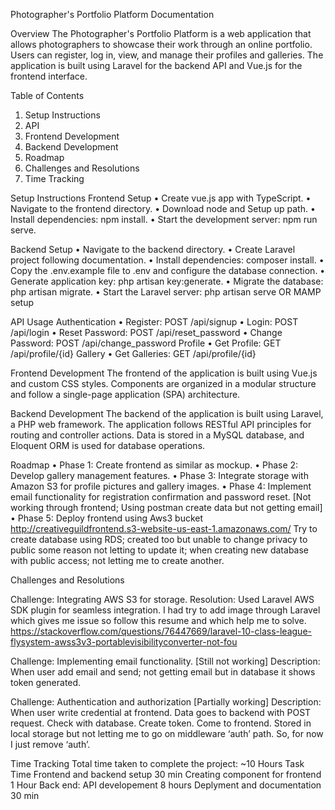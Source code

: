 Photographer's Portfolio Platform Documentation

Overview
The Photographer's Portfolio Platform is a web application that allows photographers to showcase their work through an online portfolio. Users can register, log in, view, and manage their profiles and galleries. The application is built using Laravel for the backend API and Vue.js for the frontend interface.

Table of Contents
1.	Setup Instructions
2.	API
3.	Frontend Development
4.	Backend Development
5.	Roadmap
6.	Challenges and Resolutions
7.	Time Tracking

Setup Instructions
Frontend Setup
•	Create vue.js app with TypeScript.
•	Navigate to the frontend directory.
•	Download node and Setup up path.
•	Install dependencies: npm install.
•	Start the development server: npm run serve.

Backend Setup
•	Navigate to the backend directory.
•	Create Laravel project following documentation.
•	Install dependencies: composer install.
•	Copy the .env.example file to .env and configure the database connection.
•	Generate application key: php artisan key:generate.
•	Migrate the database: php artisan migrate.
•	Start the Laravel server: php artisan serve OR MAMP setup

API Usage
Authentication
•	Register: POST /api/signup
•	Login: POST /api/login
•	Reset Password: POST /api/reset_password
•	Change Password: POST /api/change_password
Profile
•	Get Profile: GET /api/profile/{id}
Gallery
•	Get Galleries: GET /api/profile/{id}

Frontend Development
The frontend of the application is built using Vue.js and custom CSS styles. Components are organized in a modular structure and follow a single-page application (SPA) architecture.

Backend Development
The backend of the application is built using Laravel, a PHP web framework. The application follows RESTful API principles for routing and controller actions. Data is stored in a MySQL database, and Eloquent ORM is used for database operations.

Roadmap
•	Phase 1: Create frontend as similar as mockup.
•	Phase 2: Develop gallery management features.
•	Phase 3: Integrate storage with Amazon S3 for profile pictures and gallery images.
•	Phase 4: Implement email functionality for registration confirmation and password reset. [Not working through frontend; Using postman create data but not getting email]
•	Phase 5: Deploy frontend using Aws3 bucket
http://creativeguildfrontend.s3-website-us-east-1.amazonaws.com/
Try to create database using RDS; created too but unable to change privacy to public some reason not letting to update it; when creating new database with public access; not letting me to create another.

Challenges and Resolutions

Challenge: Integrating AWS S3 for storage.
Resolution: Used Laravel AWS SDK plugin for seamless integration. I had try to add image through Laravel which gives me issue so follow this resume and which help me to solve.
https://stackoverflow.com/questions/76447669/laravel-10-class-league-flysystem-awss3v3-portablevisibilityconverter-not-fou

Challenge: Implementing email functionality. [Still not working]
Description: When user add email and send; not getting email but in database it shows token generated.

Challenge: Authentication and authorization [Partially working]
Description: When user write credential at frontend. Data goes to backend with POST request. Check with database. Create token. Come to frontend. Stored in local storage but not letting me to go on middleware ‘auth’ path. So, for now I just remove ‘auth’.

Time Tracking
Total time taken to complete the project: ~10 Hours
Task	Time
Frontend and backend setup	30 min
Creating component for frontend	1 Hour
Back end: API developement	8 hours
Deplyment and documentation	30 min


